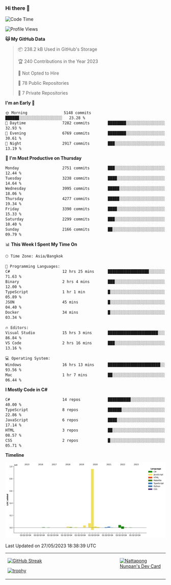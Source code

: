 ### Hi there 👋

<!--START_SECTION:waka-->
![Code Time](http://img.shields.io/badge/Code%20Time-593%20hrs%2046%20mins-blue)

![Profile Views](http://img.shields.io/badge/Profile%20Views-1-blue)

**🐱 My GitHub Data** 

> 📦 238.2 kB Used in GitHub's Storage 
 > 
> 🏆 240 Contributions in the Year 2023
 > 
> 🚫 Not Opted to Hire
 > 
> 📜 78 Public Repositories 
 > 
> 🔑 7 Private Repositories 
 > 
**I'm an Early 🐤** 

```text
🌞 Morning                5148 commits        ██████░░░░░░░░░░░░░░░░░░░   23.28 % 
🌆 Daytime                7282 commits        ████████░░░░░░░░░░░░░░░░░   32.93 % 
🌃 Evening                6769 commits        ████████░░░░░░░░░░░░░░░░░   30.61 % 
🌙 Night                  2917 commits        ███░░░░░░░░░░░░░░░░░░░░░░   13.19 % 
```
📅 **I'm Most Productive on Thursday** 

```text
Monday                   2751 commits        ███░░░░░░░░░░░░░░░░░░░░░░   12.44 % 
Tuesday                  3238 commits        ████░░░░░░░░░░░░░░░░░░░░░   14.64 % 
Wednesday                3995 commits        █████░░░░░░░░░░░░░░░░░░░░   18.06 % 
Thursday                 4277 commits        █████░░░░░░░░░░░░░░░░░░░░   19.34 % 
Friday                   3390 commits        ████░░░░░░░░░░░░░░░░░░░░░   15.33 % 
Saturday                 2299 commits        ███░░░░░░░░░░░░░░░░░░░░░░   10.40 % 
Sunday                   2166 commits        ██░░░░░░░░░░░░░░░░░░░░░░░   09.79 % 
```


📊 **This Week I Spent My Time On** 

```text
🕑︎ Time Zone: Asia/Bangkok

💬 Programming Languages: 
C#                       12 hrs 25 mins      ██████████████████░░░░░░░   71.63 % 
Binary                   2 hrs 4 mins        ███░░░░░░░░░░░░░░░░░░░░░░   12.00 % 
TypeScript               1 hr 1 min          █░░░░░░░░░░░░░░░░░░░░░░░░   05.89 % 
JSON                     45 mins             █░░░░░░░░░░░░░░░░░░░░░░░░   04.40 % 
Docker                   34 mins             █░░░░░░░░░░░░░░░░░░░░░░░░   03.34 % 

🔥 Editors: 
Visual Studio            15 hrs 3 mins       ██████████████████████░░░   86.84 % 
VS Code                  2 hrs 16 mins       ███░░░░░░░░░░░░░░░░░░░░░░   13.16 % 

💻 Operating System: 
Windows                  16 hrs 13 mins      ███████████████████████░░   93.56 % 
Mac                      1 hr 7 mins         ██░░░░░░░░░░░░░░░░░░░░░░░   06.44 % 
```

**I Mostly Code in C#** 

```text
C#                       14 repos            ██████████░░░░░░░░░░░░░░░   40.00 % 
TypeScript               8 repos             ██████░░░░░░░░░░░░░░░░░░░   22.86 % 
JavaScript               6 repos             ████░░░░░░░░░░░░░░░░░░░░░   17.14 % 
HTML                     3 repos             ██░░░░░░░░░░░░░░░░░░░░░░░   08.57 % 
CSS                      2 repos             █░░░░░░░░░░░░░░░░░░░░░░░░   05.71 % 
```



**Timeline**

![Lines of Code chart](https://raw.githubusercontent.com/aixasz/aixasz/main/assets/bar_graph.png)


 Last Updated on 27/05/2023 18:38:39 UTC
<!--END_SECTION:waka-->

<table>
<tr>
<td width="70%" valign="top">
 
 [![GitHub Streak](http://github-readme-streak-stats.herokuapp.com?user=aixasz&theme=github-dark&hide_border=true&date_format=%5BY%20%5DM%20j)](https://git.io/streak-stats)

 [![trophy](https://github-profile-trophy.vercel.app/?username=aixasz&theme=onedark)](https://github.com/ryo-ma/github-profile-trophy)
 </td>
<td width="30%" valign="top">
 
<a href="https://app.daily.dev/aixasz"><img src="https://api.daily.dev/devcards/403207936e6547c9a85ea449e9f3abe8.png?r=re8" alt="Nattapong Nunpan's Dev Card"/></a>

 </td>
</tr>
</table>
 
